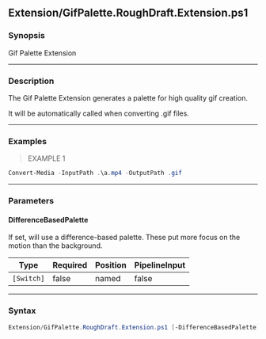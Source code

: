 Extension/GifPalette.RoughDraft.Extension.ps1
---------------------------------------------

### Synopsis
Gif Palette Extension

---

### Description

The Gif Palette Extension generates a palette for high quality gif creation.

It will be automatically called when converting .gif files.

---

### Examples
> EXAMPLE 1

```PowerShell
Convert-Media -InputPath .\a.mp4 -OutputPath .gif
```

---

### Parameters
#### **DifferenceBasedPalette**
If set, will use a difference-based palette.  These put more focus on the motion than the background.

|Type      |Required|Position|PipelineInput|
|----------|--------|--------|-------------|
|`[Switch]`|false   |named   |false        |

---

### Syntax
```PowerShell
Extension/GifPalette.RoughDraft.Extension.ps1 [-DifferenceBasedPalette] [<CommonParameters>]
```
